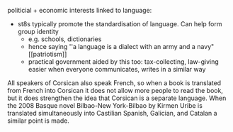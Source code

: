 
politicial + economic interests linked to language:
- st8s typically promote the standardisation of language. Can help form group identity
	- e.g. schools, dictionaries
	- hence saying ''a language is a dialect with an army and a navy" [[patriotism]]
	- practical government aided by this too: tax-collecting, law-giving easier when everyone communicates, writes in a similar way


All speakers of Corsican also speak French, so when a book is translated from French into Corsican it does not allow more people to read the book, but it does strengthen the idea that Corsican is a separate language. When the 2008 Basque novel Bilbao-New York-Bilbao by Kirmen Uribe is translated simultaneously into Castilian Spanish, Galician, and Catalan a similar point is made. 
